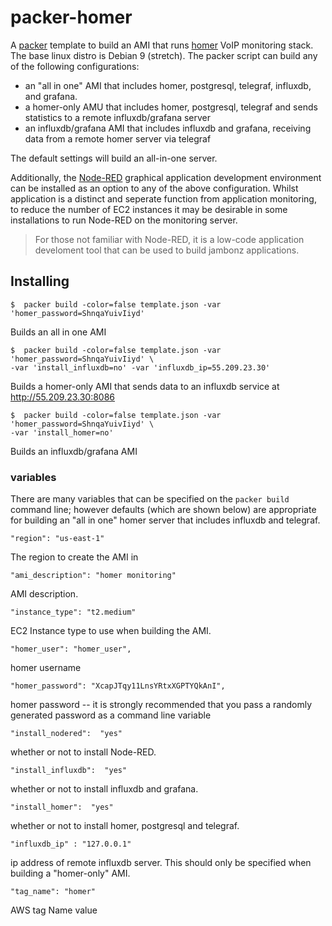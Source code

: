 # packer-homer

A [packer](https://www.packer.io/) template to build an AMI that runs [homer](https://github.com/sipcapture/homer) VoIP monitoring stack.  The base linux distro is Debian 9 (stretch).  The packer script can build any of the following configurations:
- an "all in one" AMI that includes homer, postgresql, telegraf, influxdb, and grafana.
- a homer-only AMU that includes homer, postgresql, telegraf and sends statistics to a remote influxdb/grafana server
- an influxdb/grafana AMI that includes influxdb and grafana, receiving data from a remote homer server via telegraf

The default settings will build an all-in-one server.

Additionally, the [Node-RED](https://nodered.org) graphical application development environment can be installed as an option to any of the above configuration.  Whilst application is a distinct and seperate function from application monitoring, to reduce the number of EC2 instances it may be desirable in some installations to run Node-RED on the monitoring server.  

> For those not familiar with Node-RED, it is a low-code application develoment tool that can be used to build jambonz applications. 

## Installing 

```
$  packer build -color=false template.json -var 'homer_password=ShnqaYuivIiyd'
```
Builds an all in one AMI

```
$  packer build -color=false template.json -var 'homer_password=ShnqaYuivIiyd' \
-var 'install_influxdb=no' -var 'influxdb_ip=55.209.23.30'
```
Builds a homer-only AMI that sends data to an influxdb service at http://55.209.23.30:8086

```
$  packer build -color=false template.json -var 'homer_password=ShnqaYuivIiyd' \
-var 'install_homer=no'
```
Builds an influxdb/grafana AMI

### variables
There are many variables that can be specified on the `packer build` command line; however defaults (which are shown below) are appropriate for building an "all in one" homer server that includes influxdb and telegraf.

```
"region": "us-east-1"
```
The region to create the AMI in

```
"ami_description": "homer monitoring"
```
AMI description.

```
"instance_type": "t2.medium"
```
EC2 Instance type to use when building the AMI.

```
"homer_user": "homer_user",
```
homer username

```
"homer_password": "XcapJTqy11LnsYRtxXGPTYQkAnI",
```
homer password -- it is strongly recommended that you pass a randomly generated password as a command line variable

```
"install_nodered":  "yes"
```
whether or not to install Node-RED.

```
"install_influxdb":  "yes"
```
whether or not to install influxdb and grafana.

```
"install_homer":  "yes"
```
whether or not to install homer, postgresql and telegraf.

```
"influxdb_ip" : "127.0.0.1"
```
ip address of remote influxdb server.  This should only be specified when building a "homer-only" AMI.

```
"tag_name": "homer"
```
AWS tag Name value
